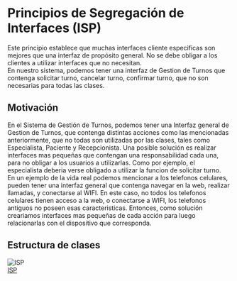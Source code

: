 # Principios de Segregación de Interfaces (ISP)
Este principio establece que muchas interfaces cliente especificas son mejores que una interfaz de propósito general. No se debe obligar a los clientes a utilizar interfaces que no necesitan.  
En nuestro sistema, podemos tener una interfaz de Gestion de Turnos que contenga solicitar turno, cancelar turno, confirmar turno, que no son necesarias para todas las clases.

## Motivación
En el Sistema de Gestión de Turnos, podemos tener una Interfaz general de Gestion de Turnos, que contenga distintas acciones como las mencionadas anteriormente, que no todas son utilizadas por las clases, tales como Especialista, Paciente y Recepcionista. Una posible solución es realizar interfaces mas pequeñas que contengan una responsabilidad cada una, para no obligar a los usuarios a utilizarlas. Como por ejemplo, el especialista deberia verse obligado a utilizar la funcion de solicitar turno.  
En un ejemplo de la vida real podemos mencionar a los telefonos celulares, pueden tener una interfaz general que contenga navegar en la web, realizar llamadas, y conectarse al WIFI. En este caso, no todos los telefonos celulares tienen acceso a la web, o conectarse a WIFI, los telefonos antiguos no poseen esas caracteristicas. Entonces, como solución creariamos interfaces mas pequeñas de cada acción para luego relacionarlas con el dispositivo que corresponda.   

## Estructura de clases
![ISP](https://github.com/user-attachments/assets/a7257106-82b1-4bea-97c6-f746052ce882)   
[ISP](https://drive.google.com/file/d/1B8hLt0AgeYZ3EBklAOsIxdcsNI2qW6Yf/view?usp=sharing) 




